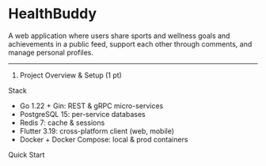 # HealthBuddy
A web application where users share sports and wellness goals and achievements in a public feed, support each other through comments, and manage personal profiles.

---

1. Project Overview & Setup (1 pt)

Stack  
- Go 1.22 + Gin: REST & gRPC micro-services  
- PostgreSQL 15: per-service databases  
- Redis 7: cache & sessions  
- Flutter 3.19: cross-platform client (web, mobile)  
- Docker + Docker Compose: local & prod containers  

Quick Start  
